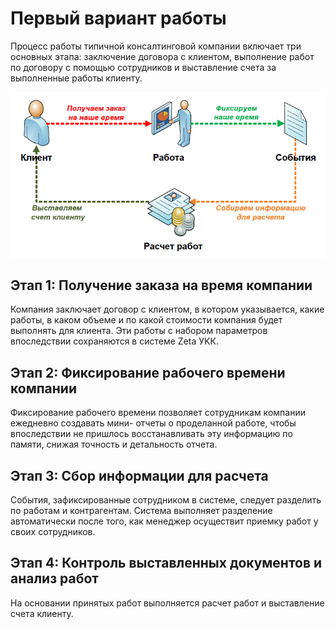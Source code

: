 # Первый вариант работы

Процесс работы типичной консалтинговой компании включает три основных этапа: заключение договора с клиентом, выполнение работ по договору с помощью сотрудников и выставление счета за выполненные работы клиенту.

![](../.gitbook/assets/image.png)

## Этап 1: Получение заказа на время компании

Компания заключает договор с клиентом, в котором указывается, какие работы, в каком объеме и по какой стоимости компания будет выполнять для клиента. Эти работы с набором параметров впоследствии сохраняются в системе Zeta УКК.

## Этап 2: Фиксирование рабочего времени компании

Фиксирование рабочего времени позволяет сотрудникам компании ежедневно создавать мини- отчеты о проделанной работе, чтобы впоследствии не пришлось восстанавливать эту информацию по памяти, снижая точность и детальность отчета.

## Этап 3: Сбор информации для расчета

События, зафиксированные сотрудником в системе, следует разделить по работам и контрагентам. Система выполняет разделение автоматически после того, как менеджер осуществит приемку работ у своих сотрудников.

## Этап 4: Контроль выставленных документов и анализ работ

На основании принятых работ выполняется расчет работ и выставление счета клиенту.


